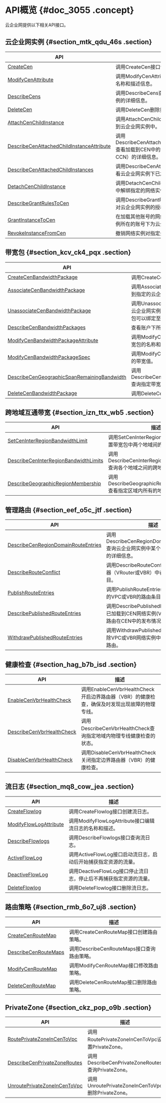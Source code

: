 # API概览 {#doc_3055 .concept}

云企业网提供以下相关API接口。

## 云企业网实例 {#section_mtk_qdu_46s .section}

|API|描述|
|---|--|
|[CreateCen](cn.zh-CN/API参考/云企业网实例/CreateCen.md)|调用CreateCen接口创建云企业网实例。|
|[ModifyCenAttribute](cn.zh-CN/API参考/云企业网实例/ModifyCenAttribute.md)|调用ModifyCenAttribute编辑云企业网实例的名称和描述信息。|
|[DescribeCens](cn.zh-CN/API参考/云企业网实例/DescribeCens.md)|调用DescribeCens查看账户下所有云企业网实例的详细信息。|
|[DeleteCen](cn.zh-CN/API参考/云企业网实例/DeleteCen.md)|调用DeleteCen删除指定的云企业网实例。|
|[AttachCenChildInstance](cn.zh-CN/API参考/云企业网实例/AttachCenChildInstance.md)|调用AttachCenChildInstance将网络实例加载到云企业网实例中。|
|[DescribeCenAttachedChildInstanceAttribute](cn.zh-CN/API参考/云企业网实例/DescribeCenAttachedChildInstanceAttribute.md)|调用DescribeCenAttachedChildInstanceAttribute查看加载到CEN中的网络实例（VPC，VBR，CCN）的详细信息。|
|[DescribeCenAttachedChildInstances](cn.zh-CN/API参考/云企业网实例/DescribeCenAttachedChildInstances.md)|调用DescribeCenAttachedChildInstances查看云企业网实例下已加载的网络实例。|
|[DetachCenChildInstance](cn.zh-CN/API参考/云企业网实例/DetachCenChildInstance.md)|调用DetachCenChildInstance从云企业网实例中解绑指定的网络实例。|
|[DescribeGrantRulesToCen](cn.zh-CN/API参考/云企业网实例/DescribeGrantRulesToCen.md)|调用DescribeGrantRulesToCen查看网络实例对云企业网实例的授权关系。|
|[GrantInstanceToCen](cn.zh-CN/API参考/云企业网实例/GrantInstanceToCen.md)|在加载其他账号的网络实例前，需要在网络实例所在的账号下为云企业网实例授权。|
|[RevokeInstanceFromCen](cn.zh-CN/API参考/云企业网实例/RevokeInstanceFromCen.md)|撤销网络实例对指定云企业网实例的授权。|

## 带宽包 {#section_kcv_ck4_pqx .section}

|API|描述|
|---|--|
|[CreateCenBandwidthPackage](cn.zh-CN/API参考/带宽包/CreateCenBandwidthPackage.md)|调用CreateCenBandwidthPackage创建带宽包。|
|[AssociateCenBandwidthPackage](cn.zh-CN/API参考/带宽包/AssociateCenBandwidthPackage.md)|调用AssociateCenBandwidthPackage将带宽包绑定到指定的云企业网实例。|
|[UnassociateCenBandwidthPackage](cn.zh-CN/API参考/带宽包/UnassociateCenBandwidthPackage.md)|调用UnassociateCenBandwidthPackage将带宽包与云企业网实例之间的绑定取消。取消绑定后，该带宽包可以绑定至其他云企业网实例。|
|[DescribeCenBandwidthPackages](cn.zh-CN/API参考/带宽包/DescribeCenBandwidthPackages.md)|查看账户下所有带宽包的详细信息。|
|[ModifyCenBandwidthPackageAttribute](cn.zh-CN/API参考/带宽包/ModifyCenBandwidthPackageAttribute.md)|调用ModifyCenBandwidthPackageAttribute编辑带宽包的名称和描述信息。|
|[ModifyCenBandwidthPackageSpec](cn.zh-CN/API参考/带宽包/ModifyCenBandwidthPackageSpec.md)|调用ModifyCenBandwidthPackageSpec更改带宽包的带宽值。|
|[DescribeCenGeographicSpanRemainingBandwidth](cn.zh-CN/API参考/带宽包/DescribeCenGeographicSpanRemainingBandwidth.md)|调用DescribeCenGeographicSpanRemainingBandwidth查询指定带宽包的剩余可用带宽值。|
|[DeleteCenBandwidthPackage](cn.zh-CN/API参考/带宽包/DeleteCenBandwidthPackage.md)|调用DeleteCenBandwidthPackage删除带宽包。|

## 跨地域互通带宽 {#section_izn_ttx_wb5 .section}

|API|描述|
|---|--|
|[SetCenInterRegionBandwidthLimit](cn.zh-CN/API参考/跨地域互通带宽/SetCenInterRegionBandwidthLimit.md)|调用SetCenInterRegionBandwidthLimit设置带宽包中两个地域间的跨地域互通带宽。|
|[DescribeCenInterRegionBandwidthLimits](cn.zh-CN/API参考/跨地域互通带宽/DescribeCenInterRegionBandwidthLimits.md)|调用DescribeCenInterRegionBandwidthLimits查询各个地域之间的跨地域互通带宽。|
|[DescribeGeographicRegionMembership](cn.zh-CN/API参考/跨地域互通带宽/DescribeGeographicRegionMembership.md)|调用DescribeGeographicRegionMembership查看指定区域内所有的地域。|

## 管理路由 {#section_eef_o5c_jtf .section}

|API|描述|
|---|--|
|[DescribeCenRegionDomainRouteEntries](cn.zh-CN/API参考/管理路由/DescribeCenRegionDomainRouteEntries.md)|调用DescribeCenRegionDomainRouteEntries查询云企业网实例中某个地域内路由条目的详细信息。|
|[DescribeRouteConflict](cn.zh-CN/API参考/管理路由/DescribeRouteConflict.md)|调用DescribeRouteConflict查看指定路由器（VRouter或VBR）中存在冲突的路由条目。|
|[PublishRouteEntries](cn.zh-CN/API参考/管理路由/PublishRouteEntries.md)|调用PublishRouteEntries将加载到CEN中的VPC或VBR的路由条目发布到CEN中。|
|[DescribePublishedRouteEntries](cn.zh-CN/API参考/管理路由/DescribePublishedRouteEntries.md)|调用DescribePublishedRouteEntries查询已加载到CEN网络实例\(VPC和VBR\)的各条路由在CEN中的发布情况。|
|[WithdrawPublishedRouteEntries](cn.zh-CN/API参考/管理路由/WithdrawPublishedRouteEntries.md)|调用WithdrawPublishedRouteEntries解除VPC或VBR网络实例中已发布到CEN的路由。|

## 健康检查 {#section_hag_b7b_isd .section}

|API|描述|
|---|--|
|[EnableCenVbrHealthCheck](cn.zh-CN/API参考/健康检查/EnableCenVbrHealthCheck.md)|调用EnableCenVbrHealthCheck开启边界路由器（VBR）的健康检查，确保及时发现出现故障的物理专线。|
|[DescribeCenVbrHealthCheck](cn.zh-CN/API参考/健康检查/DescribeCenVbrHealthCheck.md)|调用DescribeCenVbrHealthCheck查询指定地域内物理专线健康检查的状态。|
|[DisableCenVbrHealthCheck](cn.zh-CN/API参考/健康检查/DisableCenVbrHealthCheck.md)|调用DisableCenVbrHealthCheck关闭指定边界路由器（VBR）的健康检查。|

## 流日志 {#section_mq8_cow_jea .section}

|API|描述|
|---|--|
|[CreateFlowlog](cn.zh-CN/API参考/流日志/CreateFlowlog.md)|调用CreateFlowlog接口创建流日志。|
|[ModifyFlowLogAttribute](cn.zh-CN/API参考/流日志/ModifyFlowLogAttribute.md)|调用ModifyFlowLogAttribute接口编辑流日志的名称和描述。|
|[DescribeFlowlogs](cn.zh-CN/API参考/流日志/DescribeFlowlogs.md)|调用DescribeFlowlogs接口查询流日志。|
|[ActiveFlowLog](cn.zh-CN/API参考/流日志/ActiveFlowLog.md)|调用ActiveFlowLog接口启动流日志，启动后开始捕获指定资源的流量。|
|[DeactiveFlowLog](cn.zh-CN/API参考/流日志/DeactiveFlowLog.md)|调用DeactiveFlowLog接口停止流日志，停止后不再捕获指定资源的流量。|
|[DeleteFlowlog](cn.zh-CN/API参考/流日志/DeleteFlowlog.md)|调用DeleteFlowlog接口删除流日志。|

## 路由策略 {#section_rmb_6o7_uj8 .section}

|API|描述|
|---|--|
|[CreateCenRouteMap](cn.zh-CN/API参考/路由策略/CreateCenRouteMap.md)|调用CreateCenRouteMap接口创建路由策略。|
|[DescribeCenRouteMaps](cn.zh-CN/API参考/路由策略/DescribeCenRouteMaps.md)|调用DescribeCenRouteMaps接口查询路由策略。|
|[ModifyCenRouteMap](cn.zh-CN/API参考/路由策略/ModifyCenRouteMap.md)|调用ModifyCenRouteMap接口修改路由策略。|
|[DeleteCenRouteMap](cn.zh-CN/API参考/路由策略/DeleteCenRouteMap.md)|调用DeleteCenRouteMap接口删除路由策略。|

## PrivateZone {#section_ckz_pop_o9b .section}

|API|描述|
|---|--|
|[RoutePrivateZoneInCenToVpc](cn.zh-CN/API参考/PrivateZone/RoutePrivateZoneInCenToVpc.md)|调用RoutePrivateZoneInCenToVpc设置PrivateZone。|
|[DescribeCenPrivateZoneRoutes](cn.zh-CN/API参考/PrivateZone/DescribeCenPrivateZoneRoutes.md)|调用DescribeCenPrivateZoneRoutes查询PrivateZone。|
|[UnroutePrivateZoneInCenToVpc](cn.zh-CN/API参考/PrivateZone/UnroutePrivateZoneInCenToVpc.md)|调用UnroutePrivateZoneInCenToVpc删除PrivateZone。|

